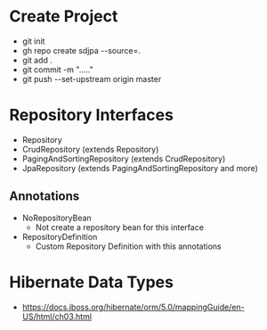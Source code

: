 # Create Project
- git init
- gh repo create sdjpa --source=.
- git add .
- git commit -m "....."
- git push --set-upstream origin master

# Repository Interfaces
- Repository
- CrudRepository (extends Repository)
- PagingAndSortingRepository (extends CrudRepository)
- JpaRepository (extends PagingAndSortingRepository and more)

## Annotations
- NoRepositoryBean
  - Not create a repository bean for this interface
- RepositoryDefinition
  - Custom Repository Definition with this annotations

# Hibernate Data Types
- https://docs.jboss.org/hibernate/orm/5.0/mappingGuide/en-US/html/ch03.html